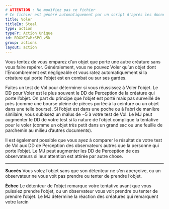```yaml
---
# ATTENTION : Ne modifiez pas ce fichier
# Ce fichier est généré automatiquement par un script d'après les données du module Foundry VTT officiel et de sa traduction
title: Voler
titleEn: Steal
type: action
typeFr: Action Unique
id: RDXXE7wMrSPCLv5k
group: actions
layout: action
---
```

Vous tentez de vous emparez d’un objet que porte une autre créature sans vous faire repérer. Généralement, vous ne pouvez Voler qu’un objet dont l’Encombrement est négligeable et vous ratez automatiquement si la créature qui porte l’objet est en combat ou sur ses gardes.

Faites un test de Vol pour déterminer si vous réussissez à Voler l’objet. Le DD pour Voler est le plus souvent le DD de Perception de la créature qui porte l’objet. On part du principe que l’objet est porté mais pas surveillé de près (comme une bourse pleine de pièces portée à la ceinture ou un objet dans une telle bourse). Si l’objet est dans une poche ou à l’abri de manière similaire, vous subissez un malus de −5 à votre test de Vol. Le MJ peut augmenter le DD de votre test si la nature de l’objet complique la tentative pour le voler (comme un objet très petit dans un grand sac ou une feuille de parchemin au milieu d’autres documents).

Il est également possible que vous ayez à comparer le résultat de votre test de Vol aux DD de Perception des observateurs autres que la personne qui porte l’objet. Le MJ peut augmenter les DD de Perception de ces observateurs si leur attention est attirée par autre chose.

----

**Succès** Vous volez l’objet sans que son détenteur ne s’en aperçoive, ou un observateur ne vous voit pas prendre ou tenter de prendre l’objet.

**Échec** Le détenteur de l’objet remarque votre tentative avant que vous puissiez prendre l’objet, ou un observateur vous voit prendre ou tenter de prendre l’objet. Le MJ détermine la réaction des créatures qui remarquent votre larcin


